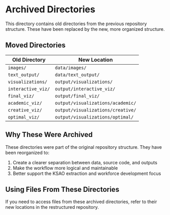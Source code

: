 # Archived Directories

This directory contains old directories from the previous repository structure. These have been replaced by the new, more organized structure.

## Moved Directories

| Old Directory | New Location |
|---------------|--------------|
| `images/` | `data/images/` |
| `text_output/` | `data/text_output/` |
| `visualizations/` | `output/visualizations/` |
| `interactive_viz/` | `output/interactive_viz/` |
| `final_viz/` | `output/final_viz/` |
| `academic_viz/` | `output/visualizations/academic/` |
| `creative_viz/` | `output/visualizations/creative/` |
| `optimal_viz/` | `output/visualizations/optimal/` |

## Why These Were Archived

These directories were part of the original repository structure. They have been reorganized to:

1. Create a clearer separation between data, source code, and outputs
2. Make the workflow more logical and maintainable
3. Better support the KSAO extraction and workforce development focus

## Using Files From These Directories

If you need to access files from these archived directories, refer to their new locations in the restructured repository.